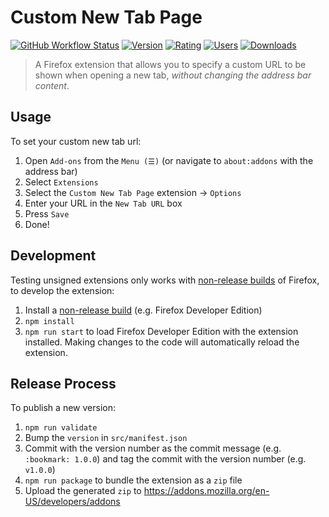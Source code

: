 # Custom New Tab Page

[![GitHub Workflow Status](https://img.shields.io/github/actions/workflow/status/MethodGrab/firefox-custom-new-tab-page/CI.yaml?branch=master&style=flat-square)](https://github.com/MethodGrab/firefox-custom-new-tab-page/actions/workflows/CI.yaml)
[![Version](https://img.shields.io/amo/v/custom-new-tab-page?style=flat-square)][amo]
[![Rating](https://img.shields.io/amo/rating/custom-new-tab-page?style=flat-square)][amo]
[![Users](https://img.shields.io/amo/users/custom-new-tab-page?style=flat-square)][amo]
[![Downloads](https://img.shields.io/amo/dw/custom-new-tab-page?style=flat-square)][amo]

> A Firefox extension that allows you to specify a custom URL to be shown when opening a new tab, _without changing the address bar content_.


## Usage

To set your custom new tab url:
1. Open `Add-ons` from the `Menu (☰)` (or navigate to `about:addons` with the address bar)
1. Select `Extensions`
1. Select the `Custom New Tab Page` extension → `Options`
1. Enter your URL in the `New Tab URL` box
1. Press `Save`
1. Done!


## Development

Testing unsigned extensions only works with [non-release builds](https://developer.mozilla.org/en-US/Add-ons/WebExtensions/Getting_started_with_web-ext#Testing_unsigned_extensions) of Firefox, to develop the extension:
1. Install a [non-release build](https://developer.mozilla.org/en-US/Add-ons/WebExtensions/Getting_started_with_web-ext#Testing_unsigned_extensions) (e.g. Firefox Developer Edition)
1. `npm install`
1. `npm run start` to load Firefox Developer Edition with the extension installed. Making changes to the code will automatically reload the extension.


## Release Process

To publish a new version:

1. `npm run validate`
1. Bump the `version` in `src/manifest.json`
1. Commit with the version number as the commit message (e.g. `:bookmark: 1.0.0`) and tag the commit with the version number (e.g. `v1.0.0`)
1. `npm run package` to bundle the extension as a `zip` file
1. Upload the generated `zip` to https://addons.mozilla.org/en-US/developers/addons


[amo]: https://addons.mozilla.org/en-GB/firefox/addon/custom-new-tab-page

